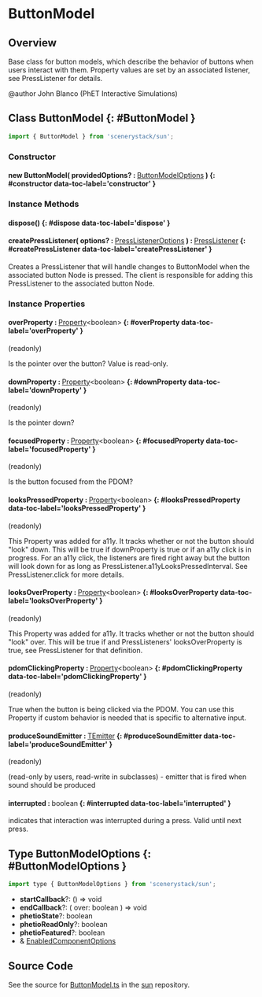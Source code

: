 # ButtonModel

## Overview

Base class for button models, which describe the behavior of buttons when users interact with them.  Property values
are set by an associated listener, see PressListener for details.

@author John Blanco (PhET Interactive Simulations)

## Class ButtonModel {: #ButtonModel }


```js
import { ButtonModel } from 'scenerystack/sun';
```
### Constructor

#### new ButtonModel( providedOptions? : <span style="font-weight: 400;">[ButtonModelOptions](../sun/ButtonModel.md#ButtonModelOptions)</span> ) {: #constructor data-toc-label='constructor' }

### Instance Methods

#### dispose() {: #dispose data-toc-label='dispose' }

#### createPressListener( options? : <span style="font-weight: 400;">[PressListenerOptions](../scenery/PressListener.md#PressListenerOptions)</span> ) : <span style="font-weight: 400;">[PressListener](../scenery/PressListener.md)</span> {: #createPressListener data-toc-label='createPressListener' }

Creates a PressListener that will handle changes to ButtonModel when the associated button Node is pressed.
The client is responsible for adding this PressListener to the associated button Node.

### Instance Properties

#### overProperty : <span style="font-weight: 400;">[Property](../axon/Property.md)&lt;<span style="color: hsla(calc(var(--md-hue) + 180deg),80%,40%,1);">boolean</span>&gt;</span> {: #overProperty data-toc-label='overProperty' }

(readonly)

Is the pointer over the button? Value is read-only.

#### downProperty : <span style="font-weight: 400;">[Property](../axon/Property.md)&lt;<span style="color: hsla(calc(var(--md-hue) + 180deg),80%,40%,1);">boolean</span>&gt;</span> {: #downProperty data-toc-label='downProperty' }

(readonly)

Is the pointer down?

#### focusedProperty : <span style="font-weight: 400;">[Property](../axon/Property.md)&lt;<span style="color: hsla(calc(var(--md-hue) + 180deg),80%,40%,1);">boolean</span>&gt;</span> {: #focusedProperty data-toc-label='focusedProperty' }

(readonly)

Is the button focused from the PDOM?

#### looksPressedProperty : <span style="font-weight: 400;">[Property](../axon/Property.md)&lt;<span style="color: hsla(calc(var(--md-hue) + 180deg),80%,40%,1);">boolean</span>&gt;</span> {: #looksPressedProperty data-toc-label='looksPressedProperty' }

(readonly)

This Property was added for a11y. It tracks whether or not the button should "look" down. This
will be true if downProperty is true or if an a11y click is in progress. For an a11y click, the listeners
are fired right away but the button will look down for as long as PressListener.a11yLooksPressedInterval.
See PressListener.click for more details.

#### looksOverProperty : <span style="font-weight: 400;">[Property](../axon/Property.md)&lt;<span style="color: hsla(calc(var(--md-hue) + 180deg),80%,40%,1);">boolean</span>&gt;</span> {: #looksOverProperty data-toc-label='looksOverProperty' }

(readonly)

This Property was added for a11y. It tracks whether or not the button should "look" over. This
will be true if and PressListeners' looksOverProperty is true, see PressListener for that definition.

#### pdomClickingProperty : <span style="font-weight: 400;">[Property](../axon/Property.md)&lt;<span style="color: hsla(calc(var(--md-hue) + 180deg),80%,40%,1);">boolean</span>&gt;</span> {: #pdomClickingProperty data-toc-label='pdomClickingProperty' }

(readonly)

True when the button is being clicked via the PDOM. You can use this Property if
custom behavior is needed that is specific to alternative input.

#### produceSoundEmitter : <span style="font-weight: 400;">[TEmitter](../axon/TEmitter.md)</span> {: #produceSoundEmitter data-toc-label='produceSoundEmitter' }

(readonly)

(read-only by users, read-write in subclasses) - emitter that is fired when sound should be produced

#### interrupted : <span style="font-weight: 400;"><span style="color: hsla(calc(var(--md-hue) + 180deg),80%,40%,1);">boolean</span></span> {: #interrupted data-toc-label='interrupted' }

indicates that interaction was interrupted during a press. Valid until next press.



## Type ButtonModelOptions {: #ButtonModelOptions }


```js
import type { ButtonModelOptions } from 'scenerystack/sun';
```


- **startCallback**?: () =&gt; <span style="color: hsla(calc(var(--md-hue) + 180deg),80%,40%,1);">void</span>
- **endCallback**?: ( over: <span style="color: hsla(calc(var(--md-hue) + 180deg),80%,40%,1);">boolean</span> ) =&gt; <span style="color: hsla(calc(var(--md-hue) + 180deg),80%,40%,1);">void</span>
- **phetioState**?: <span style="color: hsla(calc(var(--md-hue) + 180deg),80%,40%,1);">boolean</span>
- **phetioReadOnly**?: <span style="color: hsla(calc(var(--md-hue) + 180deg),80%,40%,1);">boolean</span>
- **phetioFeatured**?: <span style="color: hsla(calc(var(--md-hue) + 180deg),80%,40%,1);">boolean</span>
- &amp; [EnabledComponentOptions](../axon/EnabledComponent.md#EnabledComponentOptions)




## Source Code

See the source for [ButtonModel.ts](https://github.com/phetsims/sun/blob/main/js/buttons/ButtonModel.ts) in the [sun](https://github.com/phetsims/sun) repository.
